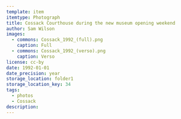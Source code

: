 ```yaml
---
template: item
itemtype: Photograph
title: Cossack Courthouse during the new museum opening weekend
author: Sam Wilson
images:
  - commons: Cossack_1992_(full).png
    caption: Full
  - commons: Cossack_1992_(verso).png
    caption: Verso
license: cc-by
date: 1992-01-01
date_precision: year
storage_location: folder1
storage_location_key: 34
tags:
  - photos
  - Cossack
description: 
---
```

